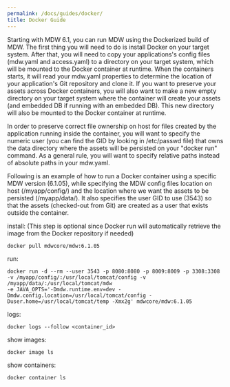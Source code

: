 ```yaml
---
permalink: /docs/guides/docker/
title: Docker Guide
---
```


Starting with MDW 6.1, you can run MDW using the Dockerized build of MDW.  The first thing you will need to do is install Docker on your target system.  After that, you will need to copy your applications's config files (mdw.yaml and access.yaml) to a directory on your target system, which will be mounted to the Docker container at runtime.  When the containers starts, it will read your mdw.yaml properties to determine the location of your application's Git repository and clone it.  If you want to preserve your assets across Docker containers, you will also want to make a new empty directory on your target system where the container will create your assets (and embedded DB if running with an embedded DB).  This new directory will also be mounted to the Docker container at runtime.  

In order to preserve correct file ownership on host for files created by the application running inside the container, you will want to specify the numeric user (you can find the GID by looking in /etc/passwd file) that owns the data directory where the assets will be persisted on your "docker run" command. As a general rule, you will want to specify relative paths instead of absolute paths in your mdw.yaml.   

Following is an example of how to run a Docker container using a specific MDW version (6.1.05), while specifying the MDW config files location on host (/myapp/config/) and the location where we want the assets to be persisted (/myapp/data/).  It also specifies the user GID to use (3543) so that the assets (checked-out from Git) are created as a user that exists outside the container.
  
install:   (This step is optional since Docker run will automatically retrieve the image from the Docker repository if needed)
```
docker pull mdwcore/mdw:6.1.05
```

run:
```
docker run -d --rm --user 3543 -p 8080:8080 -p 8009:8009 -p 3308:3308 -v /myapp/config/:/usr/local/tomcat/config -v /myapp/data/:/usr/local/tomcat/mdw 
-e JAVA_OPTS='-Dmdw.runtime.env=dev -Dmdw.config.location=/usr/local/tomcat/config -Duser.home=/usr/local/tomcat/temp -Xmx2g' mdwcore/mdw:6.1.05
```

logs:
```
docker logs --follow <container_id>
```

show images:
```
docker image ls
```

show containers:
```
docker container ls
```